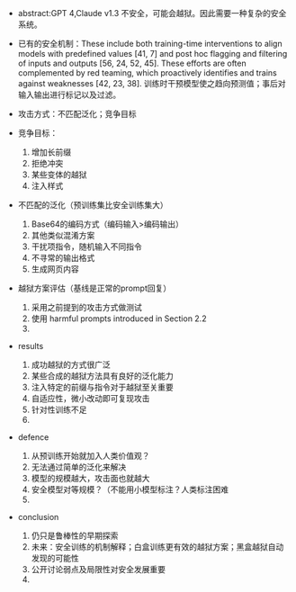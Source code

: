 - abstract:GPT 4,Claude v1.3 不安全，可能会越狱。因此需要一种复杂的安全系统。

- 已有的安全机制：These include both training-time interventions to align models with predefined values [41, 7] and post hoc flagging and filtering of inputs and outputs [56, 24, 52, 45]. These efforts are often complemented by red teaming, which proactively identifies and trains against weaknesses [42, 23, 38].  训练时干预模型使之趋向预测值；事后对输入输出进行标记以及过滤。
- 攻击方式：不匹配泛化；竞争目标
- 竞争目标：
  1. 增加长前缀
  2. 拒绝冲突
  3. 某些变体的越狱
  4. 注入样式

- 不匹配的泛化（预训练集比安全训练集大）
  1. Base64的编码方式（编码输入>编码输出）
  2. 其他类似混淆方案
  3. 干扰项指令，随机输入不同指令
  4. 不寻常的输出格式
  5. 生成网页内容

- 越狱方案评估（基线是正常的prompt回复）
  1. 采用之前提到的攻击方式做测试
  2. 使用 harmful prompts introduced in Section 2.2
  3. 

- results
  1. 成功越狱的方式很广泛
  2. 某些合成的越狱方法具有良好的泛化能力
  3. 注入特定的前缀与指令对于越狱至关重要
  4. 自适应性，微小改动即可复现攻击
  5. 针对性训练不足
  6. 
- defence
  1. 从预训练开始就加入人类价值观？
  2. 无法通过简单的泛化来解决
  3. 模型的规模越大，攻击面也就越大
  4. 安全模型对等规模？（不能用小模型标注？人类标注困难
  5. 

- conclusion
  1. 仍只是鲁棒性的早期探索
  2. 未来：安全训练的机制解释；白盒训练更有效的越狱方案；黑盒越狱自动发现的可能性
  3. 公开讨论弱点及局限性对安全发展重要
  4. 